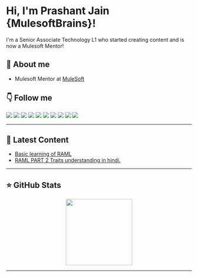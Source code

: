 # Hi, I'm Prashant Jain {MulesoftBrains}!

I'm a Senior Associate Technology L1 who started creating content and is now a Mulesoft Mentor!

## 👋 About me

- Mulesoft Mentor at [MuleSoft](https://www.mulesoft.com/)


## 👇 Follow me

  <a href="https://www.linkedin.com/in/prashantjn/"><img src="https://img.shields.io/badge/-LinkedIn-0A66C2?style=for-the-badge&logo=Linkedin&logoColor=white"/></a>
  <a href="https://www.instagram.com/luckeejain/"><img src="https://img.shields.io/badge/-Instagram-E4405F?style=for-the-badge&logo=Instagram&logoColor=white"/></a>
  <a href="https://www.twitch.tv/prashantjn77"><img src="https://img.shields.io/badge/-Twitch-9146FF?style=for-the-badge&logo=Twitch&logoColor=white"/></a>
  <a href="https://www.youtube.com/@prashantjn77"><img src="https://img.shields.io/badge/-YouTube-FF0000?style=for-the-badge&logo=YouTube&logoColor=white"/></a>
  <a href="https://twitter.com/prashantjn77"><img src="https://img.shields.io/badge/-Twitter-blue?style=for-the-badge&logo=Twitter&logoColor=white"/></a>
  <a href="mailto:prashantjn77@gmail.com"><img src="https://img.shields.io/badge/Gmail-D14836?style=for-the-badge&logo=gmail&logoColor=white"/></a>
  <a href="http://wa.me/+918269684968"><img src="https://img.shields.io/badge/WhatsApp-25D366?style=for-the-badge&logo=whatsapp&logoColor=white"/></a>
  <a href="https://www.facebook.com/luckeejn"><img src="https://img.shields.io/badge/Facebook-1877F2?style=for-the-badge&logo=facebook&logoColor=white"/></a>
  <a href="https://github.dev/MulesoftBrains"><img src="https://img.shields.io/badge/GitHub-100000?style=for-the-badge&logo=github&logoColor=white"/></a>
  <a href="https://gitlab.com/prashantjn77"><img src="https://img.shields.io/badge/GitLab-330F63?style=for-the-badge&logo=gitlab&logoColor=white"/></a>
  

---

## 📝 Latest Content

<!-- BLOG:START -->
- [Basic learning of RAML](https://www.youtube.com/watch?v=K9EPwntwzKw&ab_channel=MulesoftBrains)
- [RAML PART 2 Traits understanding in hindi.](https://www.youtube.com/watch?v=n1RgLjH0Vl0&ab_channel=MulesoftBrains)
<!-- BLOG:END -->
<!-- 
---

## ⚡ Recent Activity  -->

<!--START_SECTION:activity-->
<!-- 1. 🔒 Closed issue [#1](https://github.com/ProstDev/getting-to-the-point/issues/1) in [ProstDev/getting-to-the-point](https://github.com/ProstDev/getting-to-the-point)
2. 🗣 Commented on [#1](https://github.com/ProstDev/getting-to-the-point/issues/1) in [ProstDev/getting-to-the-point](https://github.com/ProstDev/getting-to-the-point)
3. 🗣 Commented on [#1](https://github.com/ProstDev/getting-to-the-point/issues/1) in [ProstDev/getting-to-the-point](https://github.com/ProstDev/getting-to-the-point)
4. 🗣 Commented on [#1](https://github.com/ProstDev/getting-to-the-point/issues/1) in [ProstDev/getting-to-the-point](https://github.com/ProstDev/getting-to-the-point)
5. 🗣 Commented on [#1](https://github.com/alexandramartinez/mule-bat-example/issues/1) in [alexandramartinez/mule-bat-example](https://github.com/alexandramartinez/mule-bat-example)
<!--END_SECTION:activity-->
 

---

## ⭐️ GitHub Stats

<p align="center">
  <a href="https://github.com/MulesoftBrains">
    <img height="180em" src="https://github-readme-stats.vercel.app/api?username=MulesoftBrains&theme=midnight-purple&count_private=true&show_icons=true&include_all_commits=true" />
  
</p>

---
